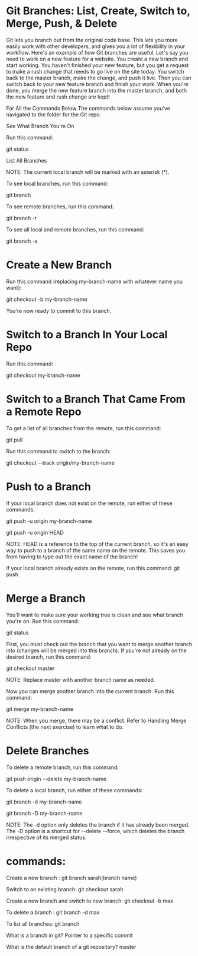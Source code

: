 #  Git Branches: List, Create, Switch to, Merge, Push, & Delete

Git lets you branch out from the original code base. This lets you more easily work with other developers, and gives you a lot of flexibility in your workflow.
Here's an example of how Git branches are useful. Let's say you need to work on a new feature for a website. 
You create a new branch and start working. You haven't finished your new feature, but you get a request to make a rush change that needs to go live on the site today.
You switch back to the master branch, make the change, and push it live. 
Then you can switch back to your new feature branch and finish your work. When you're done, you merge the new feature branch into the master branch, and both the new feature and rush change are kept!

For All the Commands Below
The commands below assume you've navigated to the folder for the Git repo.

See What Branch You're On

Run this command:

git status

List All Branches

NOTE: The current local branch will be marked with an asterisk (*).

To see local branches, run this command:

git branch

To see remote branches, run this command:

git branch -r

To see all local and remote branches, run this command:

git branch -a

# Create a New Branch

Run this command (replacing my-branch-name with whatever name you want):

git checkout -b my-branch-name

You're now ready to commit to this branch.

# Switch to a Branch In Your Local Repo
Run this command:

git checkout my-branch-name

# Switch to a Branch That Came From a Remote Repo

To get a list of all branches from the remote, run this command:

git pull

Run this command to switch to the branch:

git checkout --track origin/my-branch-name

# Push to a Branch

If your local branch does not exist on the remote, run either of these commands:

git push -u origin my-branch-name

git push -u origin HEAD

NOTE: HEAD is a reference to the top of the current branch, so it's an easy way to push to a branch of the same name on the remote. This saves you from having to type out the exact name of the branch!

If your local branch already exists on the remote, run this command:
git push

# Merge a Branch

You'll want to make sure your working tree is clean and see what branch you're on. Run this command:

git status

First, you must check out the branch that you want to merge another branch into (changes will be merged into this branch). If you're not already on the desired branch, run this command:

git checkout master

NOTE: Replace master with another branch name as needed.

Now you can merge another branch into the current branch. Run this command:

git merge my-branch-name

NOTE: When you merge, there may be a conflict. Refer to Handling Merge Conflicts (the next exercise) to learn what to do.

# Delete Branches
To delete a remote branch, run this command:

git push origin --delete my-branch-name

To delete a local branch, run either of these commands:

git branch -d my-branch-name

git branch -D my-branch-name

NOTE: The -d option only deletes the branch if it has already been merged. The -D option is a shortcut for --delete --force, which deletes the branch irrespective of its merged status.


# commands: 
Create a new branch : git branch sarah(branch name)

Switch to an existing branch: git checkout sarah

Create a new branch and switch to new branch: git checkout -b max

To delete a branch : git branch -d max

To list all branches: git branch 

What is a branch in git? Pointer to a specific commit

What is the default branch of a git repository?  master
